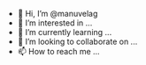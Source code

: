 - 👋 Hi, I’m @manuvelag
- 👀 I’m interested in ...
- 🌱 I’m currently learning ...
- 💞️ I’m looking to collaborate on ...
- 📫 How to reach me ...

<!---
manuvelag/manuvelag is a ✨ special ✨ repository because its `README.md` (this file) appears on your GitHub profile.
You can click the Preview link to take a look at your changes.
--->
